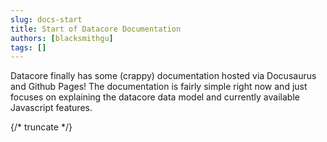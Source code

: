 ```yaml
---
slug: docs-start
title: Start of Datacore Documentation
authors: [blacksmithgu]
tags: []
---
```


Datacore finally has some (crappy) documentation hosted via Docusaurus and Github Pages! The documentation is fairly simple right now
and just focuses on explaining the datacore data model and currently available Javascript features.

{/* truncate */}